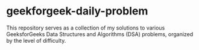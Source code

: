 # geekforgeek-daily-problem
This repository serves as a collection of my solutions to various GeeksforGeeks Data Structures and Algorithms (DSA) problems, organized by the level of difficulty. 
